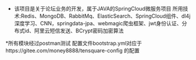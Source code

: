 * 该项目是关于论坛业务的开发，属于JAVA的SpringCloud微服务项目
所用技术:Redis、MongoDB、RabbitMq、ElasticSearch、SpringCloud组件、dl4j深度学习、CNN，springdata-jpa、webmagic爬虫框架、jwt身份认证、分布式id、阿里云短信发送、BCrypt密码加密算法

*所有模块经过postman测试
配置文件bootstrap.yml对应于https://gitee.com/money8888/tensquare-config
的配置 
